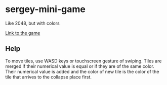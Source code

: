 # sergey-mini-game

Like 2048, but with colors

[Link to the game](https://masa-web-2023.github.io/sergey-mini-game/)

## Help

To move tiles, use WASD keys or touchscreen gesture of swiping. Tiles are merged if their numerical value is equal or if they are of the same color. Their numerical value is added and the color of new tile is the color of the tile that arrives to the collapse place first.
